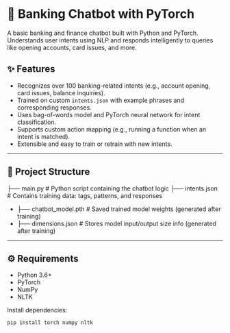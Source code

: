 # 🧠 Banking Chatbot with PyTorch

A basic banking and finance chatbot built with Python and PyTorch. Understands user intents using NLP and responds intelligently to queries like opening accounts, card issues, and more.

## ✨ Features

- Recognizes over 100 banking-related intents (e.g., account opening, card issues, balance inquiries).
- Trained on custom `intents.json` with example phrases and corresponding responses.
- Uses bag-of-words model and PyTorch neural network for intent classification.
- Supports custom action mapping (e.g., running a function when an intent is matched).
- Extensible and easy to train or retrain with new intents.

---

## 📁 Project Structure

  ├── main.py # Python script containing the chatbot logic
  ├── intents.json # Contains training data: tags, patterns, and responses
- ├── chatbot_model.pth # Saved trained model weights (generated after training)
- ├── dimensions.json # Stores model input/output size info (generated after training)

---

## ⚙️ Requirements

- Python 3.6+
- PyTorch
- NumPy
- NLTK

Install dependencies:

```bash
pip install torch numpy nltk
